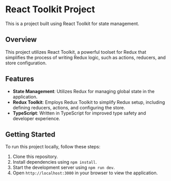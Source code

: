 # React Toolkit Project

This is a project built using React Toolkit for state management.

## Overview

This project utilizes React Toolkit, a powerful toolset for Redux that simplifies the process of writing Redux logic, such as actions, reducers, and store configuration.

## Features

- **State Management**: Utilizes Redux for managing global state in the application.
- **Redux Toolkit**: Employs Redux Toolkit to simplify Redux setup, including defining reducers, actions, and configuring the store.
- **TypeScript**: Written in TypeScript for improved type safety and developer experience.

## Getting Started

To run this project locally, follow these steps:

1. Clone this repository.
2. Install dependencies using `npm install`.
3. Start the development server using `npm run dev`.
4. Open `http://localhost:3000` in your browser to view the application.
